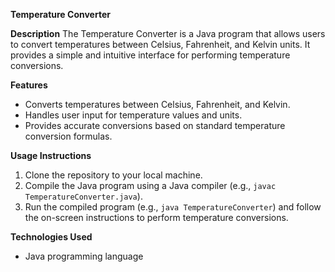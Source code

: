 **Temperature Converter**

**Description**
The Temperature Converter is a Java program that allows users to convert temperatures between Celsius, Fahrenheit, and Kelvin units. It provides a simple and intuitive interface for performing temperature conversions.

**Features**
- Converts temperatures between Celsius, Fahrenheit, and Kelvin.
- Handles user input for temperature values and units.
- Provides accurate conversions based on standard temperature conversion formulas.

**Usage Instructions**
1. Clone the repository to your local machine.
2. Compile the Java program using a Java compiler (e.g., `javac TemperatureConverter.java`).
3. Run the compiled program (e.g., `java TemperatureConverter`) and follow the on-screen instructions to perform temperature conversions.

**Technologies Used**
- Java programming language

